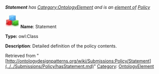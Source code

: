 ___Statement__ has [Category:OntologyElement](../../Category/OntologyElement.md "Category:OntologyElement") and is an [element of](../../Property/ElementOf.md "Property:ElementOf") [Policy](../../Submissions/Policy.md "Submissions:Policy")_


  




[![Class](../../images/thumb/2/27/Class.gif/45px-Class.gif)](../../Image/Class.gif.md "Class")
__Name__: Statement 


__Type:__ owl:Class 


__Description__: Detailed definition of the policy contents. 





Retrieved from "[http://ontologydesignpatterns.org/wiki/Submissions:Policy/Statement](../../Submissions/Policy/hasStatement.md)"
 [Category](http://ontologydesignpatterns.org/wiki/Special:Categories "Special:Categories"): [OntologyElement](../../Category/OntologyElement.md "Category:OntologyElement")